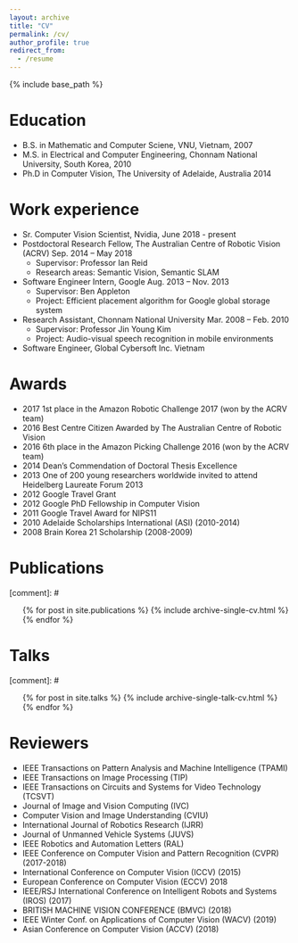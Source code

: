 ```yaml
---
layout: archive
title: "CV"
permalink: /cv/
author_profile: true
redirect_from:
  - /resume
---
```


{% include base_path %}

Education
======
* B.S. in Mathematic and Computer Sciene, VNU, Vietnam, 2007
* M.S. in Electrical and Computer Engineering, Chonnam National University, South Korea, 2010
* Ph.D in Computer Vision, The University of Adelaide, Australia 2014

Work experience
======
* Sr. Computer Vision Scientist, Nvidia, June 2018 - present
* Postdoctoral Research Fellow, The Australian Centre of Robotic Vision (ACRV) Sep. 2014 – May 2018
  * Supervisor: Professor Ian Reid
  * Research areas: Semantic Vision, Semantic SLAM
* Software Engineer Intern, Google Aug. 2013 – Nov. 2013
  * Supervisor: Ben Appleton
  * Project: Efficient placement algorithm for Google global storage system
* Research Assistant, Chonnam National University Mar. 2008 – Feb. 2010
  * Supervisor: Professor Jin Young Kim
  * Project: Audio-visual speech recognition in mobile environments
* Software Engineer, Global Cybersoft Inc. Vietnam

Awards
=====
* 2017 1st place in the Amazon Robotic Challenge 2017 (won by the ACRV team)
* 2016 Best Centre Citizen Awarded by The Australian Centre of Robotic Vision
* 2016 6th place in the Amazon Picking Challenge 2016 (won by the ACRV team)
* 2014 Dean’s Commendation of Doctoral Thesis Excellence
* 2013 One of 200 young researchers worldwide invited to attend Heidelberg Laureate Forum 2013
* 2012 Google Travel Grant
* 2012 Google PhD Fellowship in Computer Vision
* 2011 Google Travel Award for NIPS11
* 2010 Adelaide Scholarships International (ASI) (2010-2014)
* 2008 Brain Korea 21 Scholarship (2008-2009)

Publications
======
[comment]: # <ul>{% for post in site.publications %} {% include archive-single-cv.html %} {% endfor %}</ul>

Talks
======
[comment]: # <ul>{% for post in site.talks %} {% include archive-single-talk-cv.html %} {% endfor %}</ul>

  
Reviewers
======
* IEEE Transactions on Pattern Analysis and Machine Intelligence (TPAMI)
* IEEE Transactions on Image Processing (TIP)
* IEEE Transactions on Circuits and Systems for Video Technology (TCSVT)
* Journal of Image and Vision Computing (IVC)
* Computer Vision and Image Understanding (CVIU)
* International Journal of Robotics Research (IJRR)
* Journal of Unmanned Vehicle Systems (JUVS)
* IEEE Robotics and Automation Letters (RAL)
* IEEE Conference on Computer Vision and Pattern Recognition (CVPR) (2017-2018)
* International Conference on Computer Vision (ICCV) (2015)
* European Conference on Computer Vision (ECCV) 2018
* IEEE/RSJ International Conference on Intelligent Robots and Systems (IROS) (2017)
* BRITISH MACHINE VISION CONFERENCE (BMVC) (2018)
* IEEE Winter Conf. on Applications of Computer Vision (WACV) (2019)
* Asian Conference on Computer Vision (ACCV) (2018)
